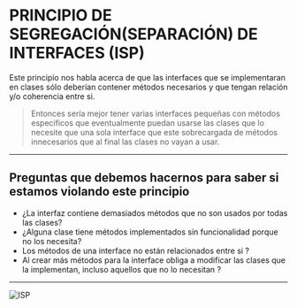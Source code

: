 # PRINCIPIO DE SEGREGACIÓN(SEPARACIÓN) DE INTERFACES (ISP)

Este principio nos habla acerca de que las interfaces que se implementaran en clases sólo deberían contener métodos necesarios y que tengan relación y/o coherencia entre si.

> Entonces sería mejor tener varias interfaces pequeñas con métodos específicos que eventualmente puedan usarse las clases que lo necesite que una sola interface que este sobrecargada de métodos innecesarios que al final las clases no vayan a usar.

---

## Preguntas que debemos hacernos para saber si estamos violando este principio

- ¿La interfaz contiene demasiados métodos que no son usados por todas las clases?
- ¿Alguna clase tiene métodos implementados sin funcionalidad porque no los necesita?
- Los métodos de una interface no están relacionados entre si ?
- Al crear más métodos para la interface obliga a modificar las clases que la implementan, incluso aquellos que no lo necesitan ?

---

![ISP](https://miro.medium.com/v2/resize:fit:1100/format:webp/1*9wbwzhyTB8qqCCMUrZBQww.png)
